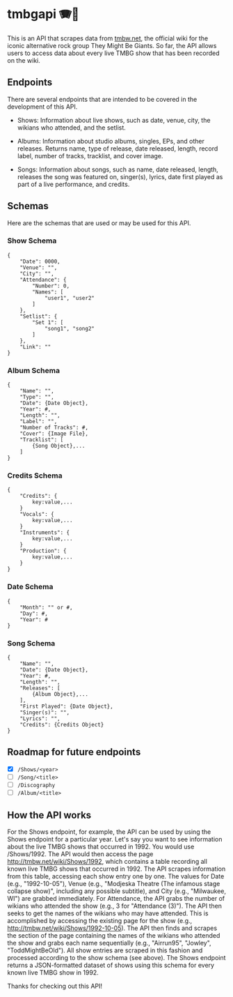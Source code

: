 # tmbgapi :accordion::guitar:
This is an API that scrapes data from [tmbw.net](http://tmbw.net/wiki/Main_Page), the official wiki for the iconic alternative rock group They Might Be Giants. So far, the API allows users to access data about every live TMBG show that has been recorded on the wiki.

## Endpoints
There are several endpoints that are intended to be covered in the development of this API.

- Shows: Information about live shows, such as date, venue, city, the wikians who attended, and the setlist.

- Albums: Information about studio albums, singles, EPs, and other releases. Returns name, type of release, date released, length, record label, number of tracks, tracklist, and cover image.

- Songs: Information about songs, such as name, date released, length, releases the song was featured on, singer(s), lyrics, date first played as part of a live performance, and credits.

## Schemas
Here are the schemas that are used or may be used for this API.

### Show Schema

```
{
	"Date": 0000,
	"Venue": "", 
	"City": "",
	"Attendance": {
  		"Number": 0,
  		"Names": [
    		"user1", "user2"
    	]
  	},
  	"Setlist": {
    	"Set 1": [
      		"song1", "song2"
    	]
  	},
  	"Link": ""
}
```

### Album Schema

```
{
	"Name": "",
	"Type": "",
	"Date": {Date Object},
	"Year": #,
	"Length": "",
	"Label": "",
	"Number of Tracks": #,
	"Cover": {Image File},
	"Tracklist": [
		{Song Object},...
	]
}
```

### Credits Schema

```
{
	"Credits": {
		key:value,...
	}
	"Vocals": {
		key:value,...
	}
	"Instruments": {
		key:value,...
	}
	"Production": {
		key:value,...
	}
}
```

### Date Schema

```
{
	"Month": "" or #,
	"Day": #,
	"Year": #
}
```

### Song Schema

```
{
	"Name": "",
	"Date": {Date Object},
	"Year": #,
	"Length": "",
	"Releases": [
		{Album Object},...
	],
	"First Played": {Date Object},
	"Singer(s)": "",
	"Lyrics": "",
	"Credits": {Credits Object}
}
```

## Roadmap for future endpoints

- [X] `/Shows/<year>`
- [ ] `/Song/<title>`
- [ ] `/Discography`
- [ ] `/Album/<title>`

## How the API works
For the Shows endpoint, for example, the API can be used by using the Shows endpoint for a particular year. Let's say you want to see information about the live TMBG shows that occurred in 1992. You would use /Shows/1992. The API would then access the page http://tmbw.net/wiki/Shows/1992, which contains a table recording all known live TMBG shows that occurred in 1992. The API scrapes information from this table, accessing each show entry one by one. The values for Date (e.g., "1992-10-05"), Venue (e.g., "Modjeska Theatre (The infamous stage collapse show)", including any possible subtitle), and City (e.g., "Milwaukee, WI") are grabbed immediately. For Attendance, the API grabs the number of wikians who attended the show (e.g., 3 for "Attendance (3)"). The API then seeks to get the names of the wikians who may have attended. This is accomplished by accessing the existing page for the show (e.g., http://tmbw.net/wiki/Shows/1992-10-05). The API then finds and scrapes the section of the page containing the names of the wikians who attended the show and grabs each name sequentially (e.g., "Airrun95", "Jowley", "ToddMightBeOld"). All show entries are scraped in this fashion and processed according to the show schema (see above). The Shows endpoint returns a JSON-formatted dataset of shows using this schema for every known live TMBG show in 1992.

Thanks for checking out this API!
